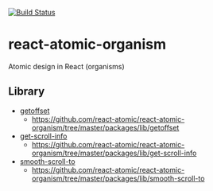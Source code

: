 [![Build Status](https://travis-ci.org/react-atomic/react-atomic-organism.svg?branch=master)](https://travis-ci.org/react-atomic/react-atomic-organism) 

# react-atomic-organism
Atomic design in React (organisms)

## Library
* [getoffset](http://npm.im/getoffset)
   * https://github.com/react-atomic/react-atomic-organism/tree/master/packages/lib/getoffset
* [get-scroll-info](http://npm.im/get-scroll-info)
   * https://github.com/react-atomic/react-atomic-organism/tree/master/packages/lib/get-scroll-info
* [smooth-scroll-to](http://npm.im/smooth-scroll-to)
   * https://github.com/react-atomic/react-atomic-organism/tree/master/packages/lib/smooth-scroll-to 
